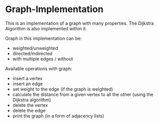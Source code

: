 # Graph-Implementation
This is an implementation of a graph with many properties. The Dijkstra Algorithm is also implemented within it.

Graph in this implementation can be:
- weighted/unweighted
- directed/indirected
- with multiple edges / without

Available operations with graph:
- insert a vertex
- insert an edge
- set weight to the edge (if the graph is weighted)
- calculate the distance from a given vertex to all the other (using the Dijkstra algorithm)
- delete the vertex
- delete the edge
- print the graph (in a form of adjacency lists)
